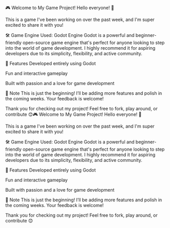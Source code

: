 🎮 Welcome to My Game Project!
Hello everyone! 👋

This is a game I've been working on over the past week, and I'm super excited to share it with you!

🛠️ Game Engine Used: Godot Engine
Godot is a powerful and beginner-friendly open-source game engine that's perfect for anyone looking to step into the world of game development. I highly recommend it for aspiring developers due to its simplicity, flexibility, and active community.

🚀 Features
Developed entirely using Godot

Fun and interactive gameplay

Built with passion and a love for game development

📌 Note
This is just the beginning! I’ll be adding more features and polish in the coming weeks. Your feedback is welcome!

Thank you for checking out my project!
Feel free to fork, play around, or contribute 😊🎮 Welcome to My Game Project!
Hello everyone! 👋

This is a game I've been working on over the past week, and I'm super excited to share it with you!

🛠️ Game Engine Used: Godot Engine
Godot is a powerful and beginner-friendly open-source game engine that's perfect for anyone looking to step into the world of game development. I highly recommend it for aspiring developers due to its simplicity, flexibility, and active community.

🚀 Features
Developed entirely using Godot

Fun and interactive gameplay

Built with passion and a love for game development

📌 Note
This is just the beginning! I’ll be adding more features and polish in the coming weeks. Your feedback is welcome!

Thank you for checking out my project!
Feel free to fork, play around, or contribute 😊
